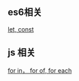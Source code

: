 ## es6相关
[let, const](https://github.com/shenghou/blog/blob/master/2018/es6%E4%B9%8B%20let%20const.md) 


## js 相关
[for in， for of, for each](https://github.com/shenghou/blog/blob/master/2018/for%E5%BE%AA%E7%8E%AF%E7%9B%B8%E5%85%B3.md)
